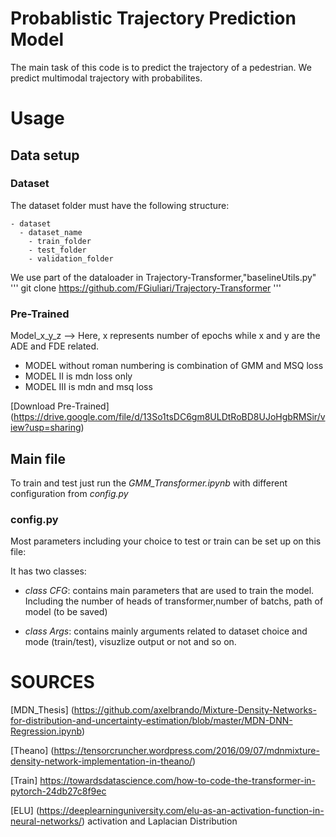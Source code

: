 # Probablistic Trajectory Prediction Model
The main task of this code is to predict the trajectory of a pedestrian.
We predict multimodal trajectory with probabilites.

# Usage

## Data setup
### Dataset
The dataset folder must have the following structure:

    - dataset
      - dataset_name
        - train_folder
        - test_folder
        - validation_folder 
We use part of the dataloader in Trajectory-Transformer,"baselineUtils.py"
''' git clone  https://github.com/FGiuliari/Trajectory-Transformer '''
### Pre-Trained 
Model_x_y_z --> Here, x represents number of epochs while x and y are the ADE and FDE related.

- MODEL without roman numbering is combination of GMM and MSQ loss
- MODEL II is mdn loss only 
- MODEL III is mdn and msq loss

[Download Pre-Trained] (https://drive.google.com/file/d/13So1tsDC6gm8ULDtRoBD8UJoHgbRMSir/view?usp=sharing)
## Main file
To train and test just run the *GMM_Transformer.ipynb* with different configuration from *config.py*

### config.py
Most parameters including your choice to test or train can be set up on this file:

It has two classes:

- *class CFG*: contains main parameters that are used to train the model.
Including the number of heads of transformer,number of batchs, path of model (to be saved)

- *class Args*: contains mainly arguments related to dataset choice and mode (train/test), visuzlize output or not and so on.




# SOURCES
[MDN_Thesis] (https://github.com/axelbrando/Mixture-Density-Networks-for-distribution-and-uncertainty-estimation/blob/master/MDN-DNN-Regression.ipynb)

[Theano] (https://tensorcruncher.wordpress.com/2016/09/07/mdnmixture-density-network-implementation-in-theano/)

[Train] https://towardsdatascience.com/how-to-code-the-transformer-in-pytorch-24db27c8f9ec

[ELU] (https://deeplearninguniversity.com/elu-as-an-activation-function-in-neural-networks/) activation and Laplacian Distribution